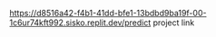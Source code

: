 https://d8516a42-f4b1-41dd-bfe1-13bdbd9ba19f-00-1c6ur74kft992.sisko.replit.dev/predict
project link
